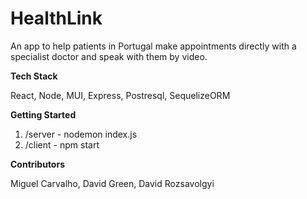 # HealthLink

An app to help patients in Portugal make appointments directly with a specialist doctor and speak with them by video.

**Tech Stack**

React, Node, MUI, Express, Postresql, SequelizeORM

**Getting Started**

1) /server - nodemon index.js
2) /client - npm start

**Contributors**

Miguel Carvalho, David Green, David Rozsavolgyi
